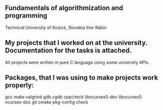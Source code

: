 ## Fundamentals of algorithmization and programming 
Technical University of Kosice, Slovakia
Ihor Rabin

## My projects that I worked on at the university. Documentation for the tasks is attached.
All projects were written in pure C language using some university APIs.

## Packages, that I was using to make projects work properly:
gcc make valgrind gdb cgdb cppcheck libncurses5-dev libncurses5 ncurses-doc git cmake pkg-config check
